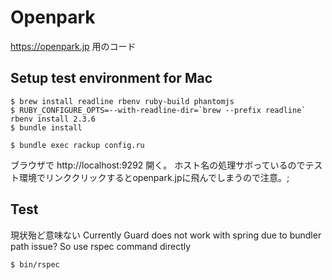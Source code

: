 # Openpark

https://openpark.jp 用のコード

## Setup test environment for Mac

```
$ brew install readline rbenv ruby-build phantomjs
$ RUBY_CONFIGURE_OPTS=--with-readline-dir=`brew --prefix readline` rbenv install 2.3.6
$ bundle install
```

```
$ bundle exec rackup config.ru
```

ブラウザで http://localhost:9292 開く。
ホスト名の処理サボっているのでテスト環境でリンククリックするとopenpark.jpに飛んでしまうので注意。;

## Test
現状殆ど意味ない
Currently Guard does not work with spring due to bundler path issue? So use rspec command directly

```
$ bin/rspec
```
